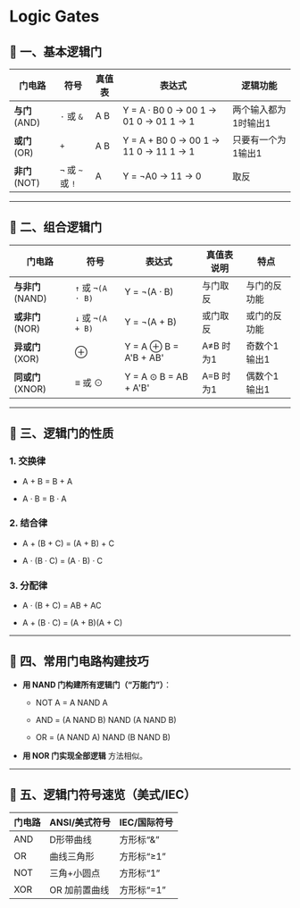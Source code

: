 # Logic Gates

## 🔹 一、基本逻辑门

|门电路|符号|真值表|表达式|逻辑功能|
|---|---|---|---|---|
|**与门** (AND)|`⋅` 或 `&`|A B|Y = A · B0 0 → 00 1 → 01 0 → 01 1 → 1|两个输入都为1时输出1|
|**或门** (OR)|`+`|A B|Y = A + B0 0 → 00 1 → 11 0 → 11 1 → 1|只要有一个为1输出1|
|**非门** (NOT)|`¬` 或 `~` 或 `!`|A|Y = ¬A0 → 11 → 0|取反|

---

## 🔹 二、组合逻辑门

|门电路|符号|表达式|真值表说明|特点|
|---|---|---|---|---|
|**与非门** (NAND)|`↑` 或 `¬(A · B)`|Y = ¬(A · B)|与门取反|与门的反功能|
|**或非门** (NOR)|`↓` 或 `¬(A + B)`|Y = ¬(A + B)|或门取反|或门的反功能|
|**异或门** (XOR)|⊕|Y = A ⊕ B = A'B + AB'|A≠B 时为1|奇数个1输出1|
|**同或门** (XNOR)|≡ 或 ⊙|Y = A ⊙ B = AB + A'B'|A=B 时为1|偶数个1输出1|

---

## 🔹 三、逻辑门的性质

### 1. 交换律

- A + B = B + A
    
- A · B = B · A
    

### 2. 结合律

- A + (B + C) = (A + B) + C
    
- A · (B · C) = (A · B) · C
    

### 3. 分配律

- A · (B + C) = AB + AC
    
- A + (B · C) = (A + B)(A + C)
    

---

## 🔹 四、常用门电路构建技巧

- **用 NAND 门构建所有逻辑门（“万能门”）**：
    
    - NOT A = A NAND A
        
    - AND = (A NAND B) NAND (A NAND B)
        
    - OR = (A NAND A) NAND (B NAND B)
        
- **用 NOR 门实现全部逻辑** 方法相似。
    

---

## 🔹 五、逻辑门符号速览（美式/IEC）

|门电路|ANSI/美式符号|IEC/国际符号|
|---|---|---|
|AND|D形带曲线|方形标“&”|
|OR|曲线三角形|方形标“≥1”|
|NOT|三角+小圆点|方形标“1”|
|XOR|OR 加前置曲线|方形标“=1”|

